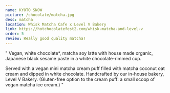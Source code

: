 ```yaml
---
name: KYOTO SNOW
picture: /chocolate/matcha.jpg
desc: matcha
location: Whisk Matcha Cafe x Level V Bakery
link: https://hotchocolatefest2.com/whisk-matcha-and-level-v
order: 5
review: Really good quality matcha!
---
```


"
Vegan, white chocolate\*, matcha soy latte with house made organic, Japanese black sesame paste in a white chocolate-rimmed cup.

Served with a vegan mini matcha cream puff filled with matcha coconut oat cream and dipped in white chocolate. Handcrafted by our in-house bakery, Level V Bakery. (Gluten-free option to the cream puff: a small scoop of vegan matcha ice cream.)
"
